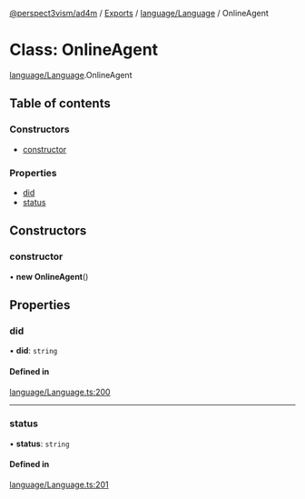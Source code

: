 [@perspect3vism/ad4m](../README.md) / [Exports](../modules.md) / [language/Language](../modules/language_Language.md) / OnlineAgent

# Class: OnlineAgent

[language/Language](../modules/language_Language.md).OnlineAgent

## Table of contents

### Constructors

- [constructor](language_Language.OnlineAgent.md#constructor)

### Properties

- [did](language_Language.OnlineAgent.md#did)
- [status](language_Language.OnlineAgent.md#status)

## Constructors

### constructor

• **new OnlineAgent**()

## Properties

### did

• **did**: `string`

#### Defined in

[language/Language.ts:200](https://github.com/perspect3vism/ad4m/blob/2628235/src/language/Language.ts#L200)

___

### status

• **status**: `string`

#### Defined in

[language/Language.ts:201](https://github.com/perspect3vism/ad4m/blob/2628235/src/language/Language.ts#L201)
